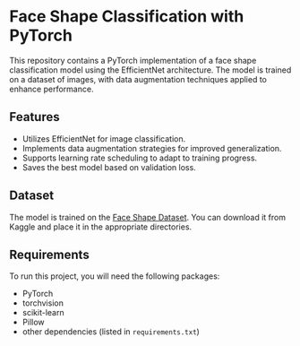 # Face Shape Classification with PyTorch

This repository contains a PyTorch implementation of a face shape classification model using the EfficientNet architecture. The model is trained on a dataset of images, with data augmentation techniques applied to enhance performance.

## Features

- Utilizes EfficientNet for image classification.
- Implements data augmentation strategies for improved generalization.
- Supports learning rate scheduling to adapt to training progress.
- Saves the best model based on validation loss.

## Dataset

The model is trained on the [Face Shape Dataset](https://www.kaggle.com/datasets/niten19/face-shape-dataset). You can download it from Kaggle and place it in the appropriate directories.

## Requirements

To run this project, you will need the following packages:

- PyTorch
- torchvision
- scikit-learn
- Pillow
- other dependencies (listed in `requirements.txt`)
